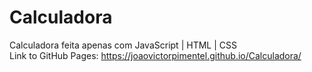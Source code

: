 # Calculadora
Calculadora feita apenas com JavaScript | HTML | CSS \
Link to GitHub Pages: https://joaovictorpimentel.github.io/Calculadora/
